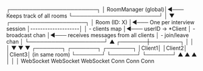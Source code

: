  ┌───────────────────────┐
 │   RoomManager (global)│◄─── Keeps track of all rooms
 └───────────────────────┘
             │
             ▼
    ┌────────────────────┐
    │     Room (ID: X)   │◄─── One per interview session
    │--------------------│
    │ - clients map      │◄─── userID → *Client
    │ - broadcast chan   │◄─── receives messages from all clients
    │ - join/leave chan  │
    └────────────────────┘
             ▲
     ┌───────┼────────┐
     │       │        │
     ▼       ▼        ▼
 ┌───────┐ ┌───────┐ ┌───────┐
 │Client1│ │Client2│ │Client3│   (in same room)
 └───────┘ └───────┘ └───────┘
   ▲         ▲         ▲
   │         │         │
 WebSocket WebSocket WebSocket
  Conn      Conn      Conn

